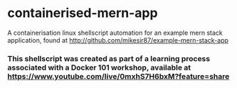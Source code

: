 # containerised-mern-app
A containerisation linux shellscript automation for an example mern stack application, found at http://github.com/mikesir87/example-mern-stack-app

### This shellscript was created as part of a learning process associated with a Docker 101 workshop, available at https://www.youtube.com/live/0mxhS7H6bxM?feature=share
